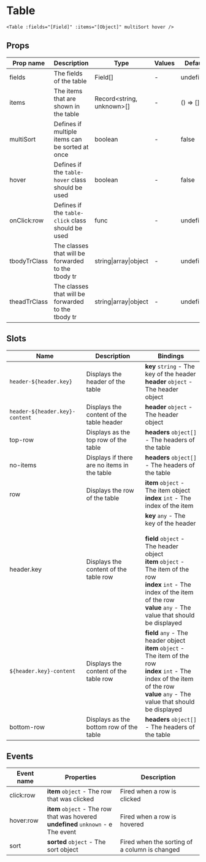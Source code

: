 # Table

```vue
<Table :fields="[Field]" :items="[Object]" multiSort hover />
```

## Props

| Prop name    | Description                                        | Type                            | Values | Default     |
| ------------ | -------------------------------------------------- | ------------------------------- | ------ | ----------- |
| fields       | The fields of the table                            | Field[]                         | -      | undefined   |
| items        | The items that are shown in the table              | Record&lt;string, unknown&gt;[] | -      | () =&gt; [] |
| multiSort    | Defines if multiple items can be sorted at once    | boolean                         | -      | false       |
| hover        | Defines if the `table-hover` class should be used  | boolean                         | -      | false       |
| onClick:row  | Defines if the `table-click` class should be used  | func                            | -      | undefined   |
| tbodyTrClass | The classes that will be forwarded to the tbody tr | string\|array\|object           | -      | undefined   |
| theadTrClass | The classes that will be forwarded to the tbody tr | string\|array\|object           | -      | undefined   |

## Slots

| Name                           | Description                                 | Bindings                                                                                                                                                                                                                                          |
| ------------------------------ | ------------------------------------------- | ------------------------------------------------------------------------------------------------------------------------------------------------------------------------------------------------------------------------------------------------- |
| `header-${header.key}`         | Displays the header of the table            | **key** `string` - The key of the header<br/>**header** `object` - The header object<br/>                                                                                                                                                         |
| `header-${header.key}-content` | Displays the content of the table header    | **header** `object` - The header object<br/>                                                                                                                                                                                                      |
| top-row                        | Displays as the top row of the table        | **headers** `object[]` - The headers of the table                                                                                                                                                                                                 |
| no-items                       | Displays if there are no items in the table | **headers** `object[]` - The headers of the table                                                                                                                                                                                                 |
| row                            | Displays the row of the table               | **item** `object` - The item object<br/>**index** `int` - The index of the item                                                                                                                                                                   |
| header.key                     | Displays the content of the table row       | **key** `any` - The key of the header<br/><br/>**field** `object` - The header object<br/>**item** `object` - The item of the row<br/>**index** `int` - The index of the item of the row<br/>**value** `any` - The value that should be displayed |
| `${header.key}-content`        | Displays the content of the table row       | **field** `any` - The header object<br/>**item** `object` - The item of the row<br/>**index** `int` - The index of the item of the row<br/>**value** `any` - The value that should be displayed<br/>                                              |
| bottom-row                     | Displays as the bottom row of the table     | **headers** `object[]` - The headers of the table                                                                                                                                                                                                 |

## Events

| Event name | Properties                                                                             | Description                                   |
| ---------- | -------------------------------------------------------------------------------------- | --------------------------------------------- |
| click:row  | **item** `object` - The row that was clicked                                           | Fired when a row is clicked                   |
| hover:row  | **item** `object` - The row that was hovered<br/>**undefined** `unknown` - e The event | Fired when a row is hovered                   |
| sort       | **sorted** `object` - The sort object                                                  | Fired when the sorting of a column is changed |
